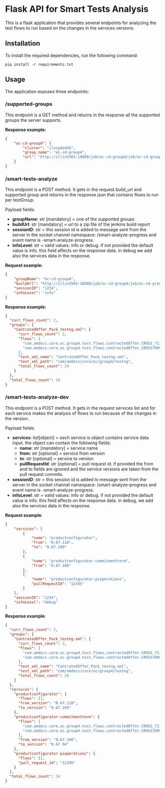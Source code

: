 # Flask API for Smart Tests Analysis

This is a flask application that provides several endpoints for analyzing the test flows to run based on the changes in the services versions.

## Installation

To install the required dependencies, run the following command:

`pip install -r requirements.txt`

## Usage

The application exposes three endpoints:

### /supported-groups

This endpoint is a GET method and returns in the response all the supported groups the server supports.

**Response example:**

```json
{
    "oc-cd-group4": {
        "cluster": "ilocpde456",
        "group_name": "oc-cd-group4",
        "url": "http://illin5565:18080/job/oc-cd-group4/job/oc-cd-group4/"
    }
}
```

### /smart-tests-analyze

This endpoint is a POST method. It gets in the request build_url and supported group and returns in the response json that contains flows to run per testGroup.

Payload fields:

- **groupName**: str [mandatory] = one of the supported groups
- **buildUrl**: str [mandatory] = url to a zip file of the jenkins build report
- **sessionID**: str = this session id is added to message sent from the server in the socket channel namespace: /smart-analyze-progress and event name is -smart-analyze-progress.
- **infoLevel**: str = valid values: info or debug. if not provided the default value is info. this field affects on the response data. in debug we add also the services data in the response.

**Request example:**
    
```json
{
    "groupName": "oc-cd-group4",
    "buildUrl": "http://illin5565:18080/job/oc-cd-group4/job/oc-cd-group4/lastSuccessfulBuild/artifact/oc-cd-group4.zip",
    "sessionID": "1234",
    "infoLevel": "info"
}
```

**Response example:**
```json
{
  "curr_flows_count": 2,
  "groups": {
    "ContratedOffer_Pack_testng.xml": {
      "curr_flows_count": 2,
      "flows": [
        "com.amdocs.core.oc.group4.test.flows.contractedOffer.CROSS_71143_reject_unReject_promotion",
        "com.amdocs.core.oc.group4.test.flows.contractedOffer.CROSS70993_ManageManualPromotion_AddPromotionToContractedInstance"
      ],
      "test_xml_name": "ContratedOffer_Pack_testng.xml",
      "test_xml_path": "com/amdocs/core/oc/group4/testng",
      "total_flows_count": 24
    }
  },
  "total_flows_count": 24
}
```

### /smart-tests-analyze-dev
This endpoint is a POST method. It gets in the request services list and for each service makes the analysis of flows to run because of the changes in the version.

Payload fields:

- **services**: list[object] = each service is object contains service data input. the object can contain the following fields:
    - **name**: str [mandatory] = service name
    - **from**: str [optional] = service from version
    - **to**: str [optional] = service to version
    - **pullRequestId**: str [optional] = pull request id. if provided the from and to fields are ignored and the service versions are taken from the pull request commits. 
- **sessionID**: str = this session id is added to message sent from the server in the socket channel namespace: /smart-analyze-progress and event name is -smart-analyze-progress.
- **infoLevel**: str = valid values: info or debug. if not provided the default value is info. this field affects on the response data. in debug, we add also the services data in the response.

**Request example**:
```json
{
    "services": [
        {
            "name": "productconfigurator",
            "from": "0.67.110",
            "to": "0.67.109"
        },
        {
            "name": "productconfigurator-commitmentterm",
            "from": "0.67.100"
        },
        {
            "name": "productconfigurator-pioperations",
            "pullRequestId": "12345"
        }
    ],
    "sessionID": "1234",
    "infoLevel": "debug"
}
```

**Response example**:

```json
{
  "curr_flows_count": 2,
  "groups": {
    "ContratedOffer_Pack_testng.xml": {
      "curr_flows_count": 2,
      "flows": [
        "com.amdocs.core.oc.group4.test.flows.contractedOffer.CROSS_71143_reject_unReject_promotion",
        "com.amdocs.core.oc.group4.test.flows.contractedOffer.CROSS70993_ManageManualPromotion_AddPromotionToContractedInstance"
      ],
      "test_xml_name": "ContratedOffer_Pack_testng.xml",
      "test_xml_path": "com/amdocs/core/oc/group4/testng",
      "total_flows_count": 24
    }
  },
  "services": {
    "productconfigurator": {
      "flows": [],
      "from_version": "0.67.110",
      "to_version": "0.67.109"
    },
    "productconfigurator-commitmentterm": {
      "flows": [
        "com.amdocs.core.oc.group4.test.flows.contractedOffer.CROSS_71143_reject_unReject_promotion",
        "com.amdocs.core.oc.group4.test.flows.contractedOffer.CROSS70993_ManageManualPromotion_AddPromotionToContractedInstance"
      ],
      "from_version": "0.67.100",
      "to_version": "0.67.94"
    },
    "productconfigurator-pioperations": {
      "flows": [],
      "pull_request_id": "12345"
    }
  },
  "total_flows_count": 24
}
```

